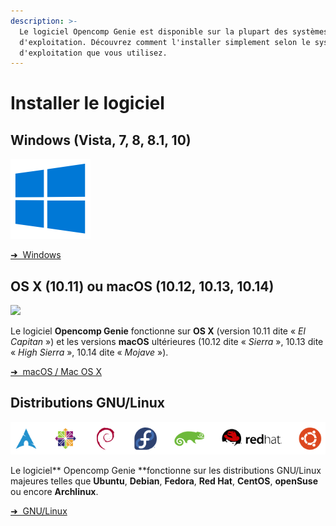 ```yaml
---
description: >-
  Le logiciel Opencomp Genie est disponible sur la plupart des systèmes
  d'exploitation. Découvrez comment l'installer simplement selon le système
  d'exploitation que vous utilisez.
---
```


# Installer le logiciel

## Windows (Vista, 7, 8, 8.1, 10)

![](../../../.gitbook/assets/Windows-10-Logo.png)

<div class="pagination-nav__item">
<a class="pagination-nav__link" href="/saisir-les-resultats/utiliser-opencomp-genie/installer-le-logiciel/windows/">
    <div class="pagination-nav__label">➜&nbsp;&nbsp;Windows</div>
</a>
</div>

## OS X (10.11) ou macOS (10.12, 10.13, 10.14)

![](../../../.gitbook/assets/rsz\_240px-macos_logo_pct282017pct29svg.png)

Le logiciel **Opencomp Genie** fonctionne sur **OS X** (version 10.11 dite « _El Capitan_ ») et les versions **macOS** ultérieures (10.12 dite « _Sierra_ », 10.13 dite « _High Sierra_ », 10.14 dite « _Mojave_ »).

<div class="pagination-nav__item">
<a class="pagination-nav__link" href="/saisir-les-resultats/utiliser-opencomp-genie/installer-le-logiciel/macos/">
    <div class="pagination-nav__label">➜&nbsp;&nbsp;macOS / Mac OS X</div>
</a>
</div>

## Distributions GNU/Linux

![](../../../.gitbook/assets/linux.png)

Le logiciel** Opencomp Genie **fonctionne sur les distributions GNU/Linux majeures telles que **Ubuntu**, **Debian**, **Fedora**, **Red Hat**, **CentOS**, **openSuse** ou encore **Archlinux**.

<div class="pagination-nav__item">
<a class="pagination-nav__link" href="/saisir-les-resultats/utiliser-opencomp-genie/installer-le-logiciel/gnu-linux/">
    <div class="pagination-nav__label">➜&nbsp;&nbsp;GNU/Linux</div>
</a>
</div>

